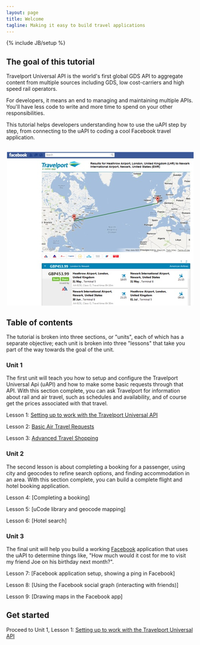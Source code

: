 ```yaml
---
layout: page
title: Welcome
tagline: Making it easy to build travel applications
---
```

{% include JB/setup %}

## The goal of this tutorial

Travelport Universal API is the world's first global GDS API to aggregate content from multiple sources including GDS, low cost-carriers and high speed rail operators.

For developers, it means an end to managing and maintaining multiple APIs. You'll have less code to write and more time to spend on your other responsibilities.

This tutorial helps developers understanding how to use the uAPI step by step, from connecting to the uAPI to coding a cool Facebook travel application. 

<p align="center">
<br/>
<img src="images/TP-facebook-app.jpg"/>
<br/>
</p>

## Table of contents

The tutorial is broken into three sections, or "units", each of which has a separate objective; each unit is broken into three "lessons" that take you part of the way towards the goal of the unit.

### Unit 1

The first unit will teach you how to setup and configure the Travelport Universal Api (uAPI) and how to make some basic requests through that API.  With this section complete, you can ask Travelport for information about rail and air travel, such as schedules and availability, and of course get the prices associated with that travel.

Lesson 1: [Setting up to work with the Travelport Universal API](lesson_1-1.html)
	
Lesson 2: [Basic Air Travel Requests](lesson_1-2.html)
	
Lesson 3: [Advanced Travel Shopping](lesson_1-3.html)
	

### Unit 2

The second lesson is about completing a booking for a passenger, using city and geocodes to refine search options, and finding accommodation in an area. With this section complete, you can build a complete flight and hotel booking application.

Lesson 4: [Completing a booking]

Lesson 5: [uCode library and geocode mapping]
	
Lesson 6: [Hotel search]


### Unit 3

The final unit will help you build a working [Facebook](http://www.facebook.com) application that uses the uAPI to determine things like, "How much would it cost for me to visit my friend Joe on his birthday next month?".

Lesson 7: [Facebook application setup, showing a ping in Facebook]
	
Lesson 8: [Using the Facebook social graph (interacting with friends)]
	
Lesson 9: [Drawing maps in the Facebook app]


## Get started

Proceed to Unit 1, Lesson 1: [Setting up to work with the Travelport Universal API](lesson_1-1.html)

<!-- 
## Blog Posts

<ul class="posts">
  {% for post in site.posts %}
    <li><span>{{ post.date | date_to_string }}</span> &raquo; <a href="{{ BASE_PATH }}{{ post.url }}">{{ post.title }}</a></li>
  {% endfor %}
</ul>

## This Website

This website is part of a larger system, [GitHub](http://www.github.com), that allows to make your own copy of this website and the tutorial code, raise issues or comment about the code or documentation, make your own changes and have the "pulled" into this tutorial by the authors, and read the work of many others who are using the site.

-->


